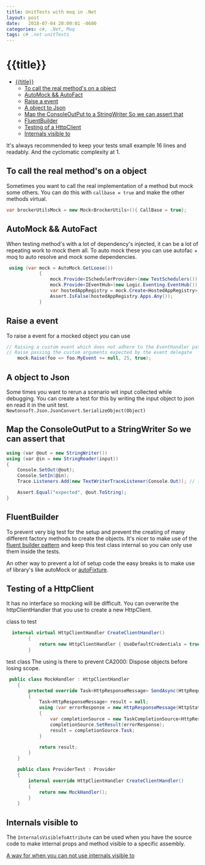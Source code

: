 ```yaml
---
title: UnitTests with moq in .Net
layout: post
date:   2018-07-04 20:00:01 -0600
categories: c#, .Net, Moq
tags: c# .net unitTests
---
```


# {{title}}

- [{{title}}](#title)
  - [To call the real method's on a object](#to-call-the-real-methods-on-a-object)
  - [AutoMock && AutoFact](#automock--autofact)
  - [Raise a event](#raise-a-event)
  - [A object to Json](#a-object-to-json)
  - [Map the ConsoleOutPut to a StringWriter So we can assert that](#map-the-consoleoutput-to-a-stringwriter-so-we-can-assert-that)
  - [FluentBuilder](#fluentbuilder)
  - [Testing of a HttpClient](#testing-of-a-httpclient)
  - [Internals visible to](#internals-visible-to)

It's always recommended to keep your tests small example 16 lines and readably. And the cyclomatic complexity at 1.

## To call the real method's on a object

Sometimes you want to call the real implementation of a method but mock some others.
You can do this with `callbase = true` and make the other methods virtual.

```csharp
var brockerUtilsMock = new Mock<BrockerUtils>(){ CallBase = true};
```

## AutoMock && AutoFact

When testing method's with a lot of dependency's injected, it can be a lot of repeating work to mock them all.
To auto mock these you can use autofac + moq to auto resolve and mock some dependencies.

```csharp
 using (var mock = AutoMock.GetLoose())
            {
                mock.Provide<ISchedulerProvider>(new TestSchedulers());
                mock.Provide<IEventHub>(new Logic.Eventing.EventHub());
                var hostedAppRegistry = mock.Create<HostedAppRegistry>();
                Assert.IsFalse(hostedAppRegistry.Apps.Any());
            }
```

## Raise a event

To raise a event for a mocked object you can use

```csharp
// Raising a custom event which does not adhere to the EventHandler pattern
// Raise passing the custom arguments expected by the event delegate
    mock.Raise(foo => foo.MyEvent += null, 25, true);
```

## A object to Json

Some times you want to rerun a scenario wit input collected while debugging. You can create a test for this by writing the input object to json en read it in the unit test. ```Newtonsoft.Json.JsonConvert.SerializeObject(Object)```

## Map the ConsoleOutPut to a StringWriter So we can assert that

```csharp
using (var @out = new StringWriter())
using (var @in = new StringReader(input))
{
    Console.SetOut(@out);
    Console.SetIn(@in);
    Trace.Listeners.Add(new TextWriterTraceListener(Console.Out)); // if trace's aren't forwarded to the console

    Assert.Equal("expected", @out.ToString);
}
```

## FluentBuilder

To prevent very big test for the setup and prevent the creating of many different factory methods to create the objects.
It's nicer to make use of the [fluent builder pattern](https://martinfowler.com/bliki/FluentInterface.html) and keep this test class internal so you can only use them inside the tests.

An other way to prevent a lot of setup code the easy breaks is to make use of library's like autoMock or [autoFixture](https://github.com/AutoFixture/AutoFixture).

## Testing of a HttpClient

It has no interface so mocking will be difficult. You can overwrite the httpClientHandler that you use to create a new HttpClient.

class to test

```csharp
  internal virtual HttpClientHandler CreateClientHandler()
        {
            return new HttpClientHandler { UseDefaultCredentials = true, PreAuthenticate = true };
        }
```

test class
The using is there to prevent CA2000: Dispose objects before losing scope.

```csharp
 public class MockHandler : HttpClientHandler
    {
        protected override Task<HttpResponseMessage> SendAsync(HttpRequestMessage request, CancellationToken cancellationToken)
        {
            Task<HttpResponseMessage> result = null;
            using (var errorResponse = new HttpResponseMessage(HttpStatusCode.InternalServerError))
            {
                var completionSource = new TaskCompletionSource<HttpResponseMessage>();
                completionSource.SetResult(errorResponse);
                result = completionSource.Task;
            }

            return result;
        }
    }

    public class ProviderTest : Provider
    {
        internal override HttpClientHandler CreateClientHandler()
        {
            return new MockHandler();
        }
    }
```

## Internals visible to

 The `InternalsVisibleToAttribute` can be used when you have the source code to make internal props and method visible to a specific assembly.

[A way for when you can not use internals visible to](https://www.strathweb.com/2018/10/no-internalvisibleto-no-problem-bypassing-c-visibility-rules-with-roslyn/)
